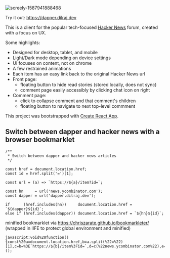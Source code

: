 ![screely-1587941888468](https://user-images.githubusercontent.com/2523386/80322142-96c6e100-87e8-11ea-9ade-fb9275becd58.png)

Try it out: https://dapper.dilraj.dev

This is a client for the popular tech-focused [Hacker News](https://news.ycombinator.com/) forum, created with a focus on UX.

Some highlights:

- Designed for desktop, tablet, and mobile
- Light/Dark mode depending on device settings
- UI focuses on content, not on chrome
- A few restrained animations
- Each item has an easy link back to the original Hacker News url
- Front page:
  - floating button to hide read stories (stored locally, does not sync)
  - comment page easily accessibly by clicking chat icon on right
- Comment page:
  - click to collapse comment and that comment's children
  - floating button to navigate to next top-level commment

This project was bootstrapped with [Create React App](https://github.com/facebook/create-react-app).

## Switch between dapper and hacker news with a browser bookmarklet

```
/**
 * Switch between dapper and hacker news articles
 */

const href = document.location.href;
const id = href.split('=')[1];

const url = (a) => `https://${a}/item?id=`;

const hn     = url('news.ycombinator.com');
const dapper = url('dapper.dilraj.dev');

if      (href.includes(hn))     document.location.href = `${dapper}${id}`;
else if (href.includes(dapper)) document.location.href = `${hn}${id}`;
```

minified bookmarklet via https://chriszarate.github.io/bookmarkleter/
(wrapped in IIFE to protect global environment and minified)

```
javascript:void%20function(){const%20a=document.location.href,b=a.split(%22=%22)[1],c=b=%3E`https://${b}/item%3Fid=`,d=c(%22news.ycombinator.com%22),e=c(%22dapper.dilraj.dev%22);a.includes(d)%3Fdocument.location.href=`${e}${b}`:a.includes(e)%26%26(document.location.href=`${d}${b}`)}();
```
